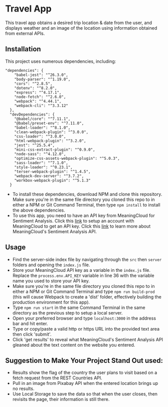 # Travel App
This travel app obtains a desired trip location & date from the user, and displays weather and an image of the location using information obtained from external APIs. 

## Installation
This project uses numerous dependencies, including:
```
"dependencies": {
    "babel-jest": "^26.3.0",
    "body-parser": "^1.19.0",
    "cors": "^2.8.5",
    "dotenv": "^8.2.0",
    "express": "^4.17.1",
    "node-fetch": "^2.6.0",
    "webpack": "^4.44.1",
    "webpack-cli": "^3.3.12"
  },
  "devDependencies": {
    "@babel/core": "^7.11.1",
    "@babel/preset-env": "^7.11.0",
    "babel-loader": "^8.1.0",
    "clean-webpack-plugin": "^3.0.0",
    "css-loader": "^3.0.0",
    "html-webpack-plugin": "^3.2.0",
    "jest": "^25.5.4",
    "mini-css-extract-plugin": "^0.9.0",
    "node-sass": "^4.12.0",
    "optimize-css-assets-webpack-plugin": "^5.0.3",
    "sass-loader": "^7.1.0",
    "style-loader": "^0.23.1",
    "terser-webpack-plugin": "^1.4.5",
    "webpack-dev-server": "^3.7.2",
    "workbox-webpack-plugin": "^5.1.3"
  }
```

- To install these dependencies, download NPM and clone this repository. Make sure you're in the same file directory you cloned this repo to in either a NPM or Git Command Terminal, then type `npm install` to install the above dependencies. 
- To use this app, you need to have an API key from MeaningCloud for Sentiment Analysis. Click this [link](https://www.meaningcloud.com/developer/getting-started) to setup an account with MeaningCloud to get an API key. Click this [link](https://www.meaningcloud.com/developer/sentiment-analysis/doc) to learn more about MeaningCloud's Sentiment Analysis API.

## Usage
- Find the server-side index file by navigating through the `src` then `server` folders and opening the `index.js` file. 
- Store your MeaningCloud API key as a variable in the `index.js` file. Replace the `process.env.API_KEY` variable in line 36 with the variable name you used to store your API key.  
- Make sure you're in the same file directory you cloned this repo to in either a NPM or Git Command Terminal and type `npm run build-prod` (this will cause Webpack to create a 'dist' folder, effectively building the production environment for this app).  
- Type `npm run start` in the same Command Terminal in the same directory as the previous step to setup a local server. 
- Open your preferred browser and type `localhost:3000` in the address bar and hit enter. 
- Type or copy/paste a valid http or https URL into the provided text area then click 'submit'.
- Click 'get results' to reveal what MeaningCloud's Sentiment Analysis API gleaned about the text content on the website you entered.


## Suggestion to Make Your Project Stand Out used: 
 - Results show the flag of the country the user plans to visit based on a fetch request from the REST Countries API.
 - Pull in an image from Pixabay API when the entered location brings up no results.
 - Use Local Storage to save the data so that when the user closes, then revisits the page, their information is still there.
 


